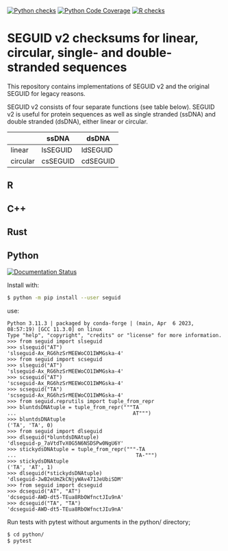[![Python checks](https://github.com/MetabolicEngineeringGroupCBMA/seguid/actions/workflows/check-python.yml/badge.svg)](https://github.com/MetabolicEngineeringGroupCBMA/seguid/actions/workflows/check-python.yml)
[![Python Code Coverage](https://codecov.io/gh/MetabolicEngineeringGroupCBMA/seguid/graph/badge.svg)](https://codecov.io/gh/MetabolicEngineeringGroupCBMA/seguid)
[![R checks](https://github.com/MetabolicEngineeringGroupCBMA/seguid/actions/workflows/check-r.yml/badge.svg)](https://github.com/MetabolicEngineeringGroupCBMA/seguid/actions/workflows/check-r.yml)


# SEGUID v2 checksums for linear, circular, single- and double-stranded sequences

This repository contains implementations of SEGUID v2 and the original SEGUID for legacy reasons.

SEGUID v2 consists of four separate functions (see table below). SEGUID v2 is useful for protein sequences as well as single stranded (ssDNA) and double stranded (dsDNA), either linear or circular.

|          | ssDNA     | dsDNA     |
|----------|-----------|-----------|
| linear   | lsSEGUID  | ldSEGUID  |
| circular | csSEGUID  | cdSEGUID  |


## R


## C++



## Rust



## Python

[![Documentation Status](https://readthedocs.org/projects/seguid/badge/?version=latest)](https://seguid.readthedocs.io/en/latest/?badge=latest)

Install with:

```sh
$ python -m pip install --user seguid
```

use:
```
Python 3.11.3 | packaged by conda-forge | (main, Apr  6 2023, 08:57:19) [GCC 11.3.0] on linux
Type "help", "copyright", "credits" or "license" for more information.
>>> from seguid import slseguid
>>> slseguid("AT")
'slseguid-Ax_RG6hzSrMEEWoCO1IWMGska-4'
>>> from seguid import scseguid
>>> slseguid("AT")
'slseguid-Ax_RG6hzSrMEEWoCO1IWMGska-4'
>>> scseguid("AT")
'scseguid-Ax_RG6hzSrMEEWoCO1IWMGska-4'
>>> scseguid("TA")
'scseguid-Ax_RG6hzSrMEEWoCO1IWMGska-4'
>>> from seguid.reprutils import tuple_from_repr
>>> bluntdsDNAtuple = tuple_from_repr("""TA
...                                      AT""")
>>> bluntdsDNAtuple
('TA', 'TA', 0)
>>> from seguid import dlseguid
>>> dlseguid(*bluntdsDNAtuple)
'dlseguid-p_7aVtdTvX0G5N6NSDSPw0NgU6Y'
>>> stickydsDNAtuple = tuple_from_repr("""-TA
...                                       TA-""")
>>> stickydsDNAtuple
('TA', 'AT', 1)
>>> dlseguid(*stickydsDNAtuple)
'dlseguid-JwB2eUmZkCNjyWAv471JeUbiSDM'
>>> from seguid import dcseguid
>>> dcseguid("AT", "AT")
'dcseguid-AWD-dt5-TEua8RbOWfnctJIu9nA'
>>> dcseguid("TA", "TA")
'dcseguid-AWD-dt5-TEua8RbOWfnctJIu9nA'
```

Run tests with pytest without arguments in the python/ directory;

```sh
$ cd python/
$ pytest
```
